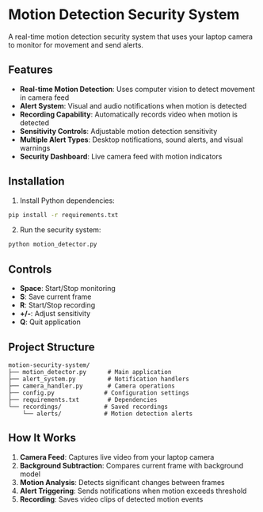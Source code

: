 # Motion Detection Security System

A real-time motion detection security system that uses your laptop camera to monitor for movement and send alerts.

## Features

- **Real-time Motion Detection**: Uses computer vision to detect movement in camera feed
- **Alert System**: Visual and audio notifications when motion is detected
- **Recording Capability**: Automatically records video when motion is detected
- **Sensitivity Controls**: Adjustable motion detection sensitivity
- **Multiple Alert Types**: Desktop notifications, sound alerts, and visual warnings
- **Security Dashboard**: Live camera feed with motion indicators

## Installation

1. Install Python dependencies:
```bash
pip install -r requirements.txt
```

2. Run the security system:
```bash
python motion_detector.py
```

## Controls

- **Space**: Start/Stop monitoring
- **S**: Save current frame
- **R**: Start/Stop recording
- **+/-**: Adjust sensitivity
- **Q**: Quit application

## Project Structure

```
motion-security-system/
├── motion_detector.py      # Main application
├── alert_system.py         # Notification handlers
├── camera_handler.py       # Camera operations
├── config.py              # Configuration settings
├── requirements.txt        # Dependencies
└── recordings/            # Saved recordings
    └── alerts/            # Motion detection alerts
```

## How It Works

1. **Camera Feed**: Captures live video from your laptop camera
2. **Background Subtraction**: Compares current frame with background model
3. **Motion Analysis**: Detects significant changes between frames
4. **Alert Triggering**: Sends notifications when motion exceeds threshold
5. **Recording**: Saves video clips of detected motion events
